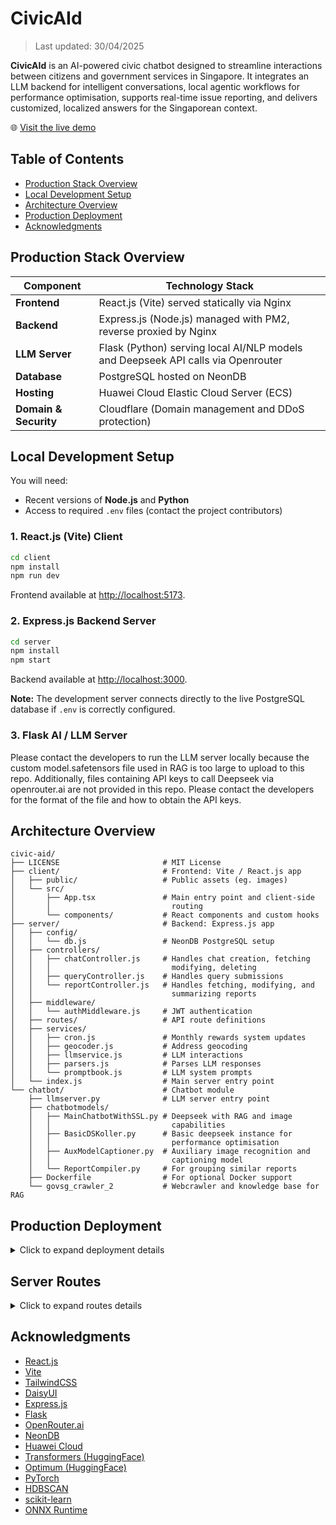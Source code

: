 # CivicAId

> Last updated: 30/04/2025

**CivicAId** is an AI-powered civic chatbot designed to streamline interactions between citizens and government services in Singapore. It integrates an LLM backend for intelligent conversations, local agentic workflows for performance optimisation, supports real-time issue reporting, and delivers customized, localized answers for the Singaporean context.

🌐 [Visit the live demo](https://civic-aid.ziwyy.com)

## Table of Contents

- [Production Stack Overview](#production-stack-overview)
- [Local Development Setup](#local-development-setup)
- [Architecture Overview](#architecture-overview)
- [Production Deployment](#production-deployment)
- [Acknowledgments](#acknowledgments)

## Production Stack Overview

| Component       | Technology Stack                              |
| --------------- | --------------------------------------------- |
| **Frontend**    | React.js (Vite) served statically via Nginx |
| **Backend**     | Express.js (Node.js) managed with PM2, reverse proxied by Nginx |
| **LLM Server**  | Flask (Python) serving local AI/NLP models and Deepseek API calls via Openrouter |
| **Database**    | PostgreSQL hosted on NeonDB |
| **Hosting**     | Huawei Cloud Elastic Cloud Server (ECS) |
| **Domain & Security** | Cloudflare (Domain management and DDoS protection) |

## Local Development Setup

You will need:
- Recent versions of **Node.js** and **Python**
- Access to required `.env` files (contact the project contributors)

### 1. React.js (Vite) Client

```bash
cd client
npm install
npm run dev
```

Frontend available at [http://localhost:5173](http://localhost:5173).

### 2. Express.js Backend Server

```bash
cd server
npm install
npm start
```

Backend available at [http://localhost:3000](http://localhost:3000).

**Note:** The development server connects directly to the live PostgreSQL database if `.env` is correctly configured.

### 3. Flask AI / LLM Server

Please contact the developers to run the LLM server locally because the custom model.safetensors file used in RAG is too large to upload to this repo.
Additionally, files containing API keys to call Deepseek via openrouter.ai are not provided in this repo. Please contact the developers for the format of the file and how to obtain the API keys.

## Architecture Overview

```
civic-aid/
├── LICENSE                       # MIT License
├── client/                       # Frontend: Vite / React.js app
│   ├── public/                   # Public assets (eg. images)
│   └── src/
│       ├── App.tsx               # Main entry point and client-side
│       │                           routing
│       └── components/           # React components and custom hooks
├── server/                       # Backend: Express.js app
│   ├── config/
│   │   └── db.js                 # NeonDB PostgreSQL setup
│   ├── controllers/
│   │   ├── chatController.js     # Handles chat creation, fetching
│   │   │                           modifying, deleting
│   │   ├── queryController.js    # Handles query submissions
│   │   └── reportController.js   # Handles fetching, modifying, and
│   │                               summarizing reports
│   ├── middleware/
│   │   └── authMiddleware.js     # JWT authentication 
│   ├── routes/                   # API route definitions
│   ├── services/
│   │   ├── cron.js               # Monthly rewards system updates
│   │   ├── geocoder.js           # Address geocoding
│   │   ├── llmservice.js         # LLM interactions
│   │   ├── parsers.js            # Parses LLM responses
│   │   └── promptbook.js         # LLM system prompts
│   └── index.js                  # Main server entry point
└── chatbot/                      # Chatbot module
    ├── llmserver.py              # LLM server entry point
    ├── chatbotmodels/
    │   ├── MainChatbotWithSSL.py # Deepseek with RAG and image
    │   │                           capabilities
    │   ├── BasicDSKoller.py      # Basic deepseek instance for 
    │   │                           performance optimisation
    │   ├── AuxModelCaptioner.py  # Auxiliary image recognition and 
    │   │                           captioning model
    │   └── ReportCompiler.py     # For grouping similar reports
    ├── Dockerfile                # For optional Docker support
    └── govsg_crawler_2           # Webcrawler and knowledge base for RAG
```

## Production Deployment

<details>
<summary>Click to expand deployment details</summary>

- **Frontend**  
  Built using `npm run build` and served via Nginx.

- **Backend**  
  Hosted with `pm2` and reverse proxied by Nginx (`/server/*` routes).

- **LLM Server**  
  Flask server hosted locally. Optional Docker support available.

- **Database**  
  PostgreSQL database hosted on NeonDB.

- **Domain and Security**  
  Managed through Cloudflare for DNS and DDoS protection.

_Nginx configuration files available upon request._

_model.safetensors file available upon request._
 
</details>

## Server Routes

<details>
<summary>Click to expand routes details</summary>

### Authentication
`POST /register`
```ts
Request {
    username: string,
    email: string,
    password: string
}

Response {
    success: boolean,
    error: undefined | string
}
```
`POST /login`
```ts
Request {
    username: string,
    password: string
}

Response {
    id: number,
    username: string,
    email: string,
    permissions: "USER" | "ADMIN"
} | {
    error: string
}
```
`POST /logout`
```ts
Request {
    null
}

Response {
    success: boolean,
    error: undefined | string
}
```
`GET /protected`
```ts
Response {
    id: number,
    username: string,
    email: string,
    permissions: "USER" | "ADMIN",
    iat: string,
    exp: string
} | {
    error: string
}
```

### Chat routes
`POST /chats`
```ts
Request {
    chatId: string,
    title: string,
    type: string,
    createdAt: string
}

Response {
    success: boolean,
    error: undefined | string
}
```
`PATCH /chats/:chatId`
```ts
Request {
    title: string
}

Response {
    success: boolean,
    error: undefined | string
}
```
`GET /chats`
```ts
Response Array<{
    id: string,
    user_id: number,
    type: string,
    created_at: string,
    title: string
}> | {
    error: string
}
```
`GET /chats/:chatId`
```ts
Response Array<{
    id: string,
    user_id: number,
    chat_id: string,
    created_at: string,
    user_prompt: string,
    media_url: Array<string>,
    query_location: string,
    system_prompt: string,
    response: string,
    sources: Array<string>,
    is_valid: boolean,
    to_reply: boolean,
    query_confidence: number | null
}> | {
    error: string
}
```
`DELETE /chats/:chatId`
```ts
Response {
    success: boolean
} | {
    error: string
}
```

### Query routes
`POST /query`
```ts
Request {
    media: File | undefined,
    prompt: string,
    latitude: string,
    longitude: string,
    chatId: string
}

Response {
    title: string,
    media: string | undefined,
    summary: string,
    urgency: number,
    recommendedSteps: string,
    agency: string,
    sources: Array<string> | undefined,
    valid: true
} | {
    answer: string,
    sources: Array<string> | undefined,
    valid: true
    media: string | undefined
} | {
    valid: false
} | {
    error: string
}
```

### Reporting routes
`GET /reports/:id`
```ts
Response {
    id: string,
    user_id: number,
    chat_id: string,
    title: string,
    description: string,
    media_url: Array<string>,
    incident_location: string,
    agency: string,
    recommended_steps: string,
    urgency: number,
    report_confidence: number,
    status: 'pending' | 'in progress' | 'resolved' | 'rejected',
    created_at: string,
    resolved_at: string | null,
    is_public: boolean,
    upvote_count: number,
    remarks: string
} | {
    error: string
}
```
`GET /reports`
```ts
Response {
    id: string,
    user_id: number,
    chat_id: string,
    title: string,
    description: string,
    media_url: Array<string>,
    longitude: string,
    latitude: string,
    agency: string,
    recommended_steps: string,
    urgency: number,
    report_confidence: number,
    status: 'pending' | 'in progress' | 'resolved' | 'rejected',
    created_at: string,
    resolved_at: string | null,
    is_public: boolean,
    upvote_count: number,
    remarks: string
} | {
    error: string
}
```
`PATCH /reports/:id`,
```ts
Request {
    newStatus: 'pending' | 'in progress' | 'resolved' | 'rejected',
    remarks: string
}

Response {
    id: string,
    user_id: number,
    chat_id: string,
    title: string,
    description: string,
    media_url: Array<string>,
    incident_location: string,
    agency: string,
    recommended_steps: string,
    urgency: number,
    report_confidence: number,
    status: 'pending' | 'in progress' | 'resolved' | 'rejected',
    created_at: string,
    resolved_at: string | null,
    is_public: boolean,
    upvote_count: number,
    remarks: string
} | {
    error: string
}
```
`GET /reports_summary`
```ts
Request {
    newStatus: 'pending' | 'in progress' | 'resolved' | 'rejected'
}

Response Array<
    {
        summary: string,
        description: string,
        agency: string,
        recommendedSteps: string,
        urgency: number,
        confidence: number,
        valid: true
    } | {
        valid: false
    }
> | {
    error: string
}
```

### Government routes
`GET /gov/reports`
```ts
Response Array<
    {
        id: string,
        user_id: number,
        chat_id: string,
        title: string,
        description: string,
        media_url: Array<string>,
        incident_location: string,
        agency: string,
        recommended_steps: string,
        urgency: number,
        report_confidence: number,
        status: 'pending' | 'in progress' | 'resolved' | 'rejected',
        created_at: string,
        resolved_at: string | null,
        is_public: boolean,
        upvote_count: number,
        remarks: string
    } | {
        valid: false
    }
> | {
    error: string
}
```

`PATCH /gov/reports/:id`
```ts
Request {
    newStatus: "pending" | "in progress" | "resolved" | "rejected",
}

Response {
    id: string,
    user_id: number,
    chat_id: string,
    title: string,
    description: string,
    media_url: Array<string>,
    incident_location: string,
    agency: string,
    recommended_steps: string,
    urgency: number,
    report_confidence: number,
    status: 'pending' | 'in progress' | 'resolved' | 'rejected',
    created_at: string,
    resolved_at: string | null,
    is_public: boolean,
    upvote_count: number,
    remarks: string
} | {
    error: string
}
```

</details>

## Acknowledgments

- [React.js](https://react.dev/)
- [Vite](https://vitejs.dev/)
- [TailwindCSS](https://tailwindcss.com/)
- [DaisyUI](https://daisyui.com/)
- [Express.js](https://expressjs.com/)
- [Flask](https://flask.palletsprojects.com/)
- [OpenRouter.ai](https://openrouter.ai/)
- [NeonDB](https://neon.tech/)
- [Huawei Cloud](https://www.huaweicloud.com/)
- [Transformers (HuggingFace)](https://huggingface.co/docs/transformers) 
- [Optimum (HuggingFace)](https://huggingface.co/docs/optimum)
- [PyTorch](https://pytorch.org/docs/stable/)
- [HDBSCAN](https://hdbscan.readthedocs.io/) 
- [scikit-learn](https://scikit-learn.org/stable/)
- [ONNX Runtime](https://onnxruntime.ai/) 
